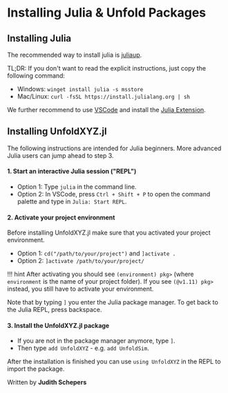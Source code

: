 # Installing Julia & Unfold Packages

## Installing Julia

The recommended way to install julia is [juliaup](https://github.com/JuliaLang/juliaup).

TL;DR: If you don't want to read the explicit instructions, just copy the following command:

- Windows: `winget install julia -s msstore`
- Mac/Linux: `curl -fsSL https://install.julialang.org | sh`

We further recommend to use [VSCode](https://code.visualstudio.com/download) and install the [Julia Extension](https://marketplace.visualstudio.com/items?itemName=julialang.language-julia).

## Installing UnfoldXYZ.jl
The following instructions are intended for Julia beginners. More advanced Julia users can jump ahead to step 3.

#### 1. Start an interactive Julia session ("REPL")
- Option 1: Type `julia` in the command line.
- Option 2: In VSCode, press `Ctrl + Shift + P` to open the command palette and type in `Julia: Start REPL`.

#### 2. Activate your project environment
Before installing UnfoldXYZ.jl make sure that you activated your project environment.
- Option 1: `cd("/path/to/your/project")` and `]activate .`
- Option 2: `]activate /path/to/your/project/`

!!! hint
    After activating you should see `(environment) pkg>` (where `environment` is the name of your project folder). If you see `(@v1.11) pkg>` instead, you still have to activate your environment.

Note that by typing `]` you enter the Julia package manager. To get back to the Julia REPL, press backspace.

#### 3. Install the UnfoldXYZ.jl package
- If you are not in the package manager anymore, type `]`.
- Then type `add UnfoldXYZ` - e.g. `add UnfoldSim`.

After the installation is finished you can use `using UnfoldXYZ` in the REPL to import the package.

Written by **Judith Schepers**